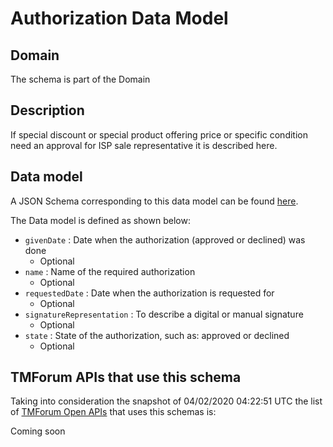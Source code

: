 # Authorization Data Model

## Domain

The  schema is part of the  Domain

## Description

If special discount or special product offering price or specific condition need an approval for ISP sale representative it is described here.

## Data model

A JSON Schema corresponding to this data model can be found
[here](https://github.com/tmforum-rand/schemas/blob/candidates/Customer/Authorization.schema.json).

The Data model is defined as shown below:
- `givenDate` : Date when the authorization (approved or declined) was done
  - Optional
- `name` : Name of the required authorization
  - Optional
- `requestedDate` : Date when the authorization is requested for
  - Optional
- `signatureRepresentation` : To describe a digital or manual signature
  - Optional
- `state` : State of the authorization, such as: approved or declined
  - Optional




## TMForum APIs that use this schema

Taking into consideration the snapshot of 04/02/2020 04:22:51 UTC the list of [TMForum Open APIs](https://www.tmforum.org/open-apis/) that uses this schemas is:

Coming soon
